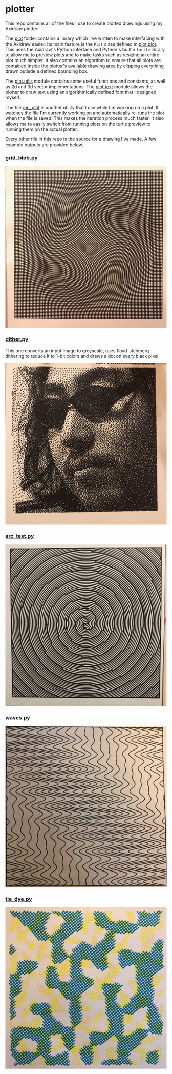 # plotter

This repo contains all of the files I use to create plotted drawings using my Axidraw plotter.

The [plot](plot) folder contains a library which I've written to make interfacing with the Axidraw easier. Its main feature is the `Plot` class defined in [plot.plot](plot/plot.py). This uses the Axidraw's Python interface and Python's builtin `turtle` library to allow me to preview plots and to make tasks such as resizing an entire plot much simpler. It also contains an algorithm to ensure that all plots are contained inside the plotter's available drawing area by clipping everything drawn outisde a defined bounding box.

The [plot.utils](plot/utils.py) module contains some useful functions and constants, as well as 2d and 3d vector implementations. The [plot.text](plot/text.py) module allows the plotter to draw text using an algorithmically defined font that I designed myself.

The file [run_plot](run_plot) is another utility that I use while I'm working on a plot. It watches the file I'm currently working on and automatically re-runs the plot when the file is saved. This makes the iteration process much faster. It also allows me to easily switch from running plots on the turtle preview to running them on the actual plotter.

Every other file in this repo is the source for a drawing I've made. A few example outputs are provided below.

### [grid_blob.py](grid_blob.py)

![grid blob](examples/grid_blob.jpg)

### [dither.py](dither.py)

This one converts an input image to greyscale, uses floyd-steinberg dithering to reduce it to 1-bit colors and draws a dot on every black pixel.

![dither](examples/dither.jpg)

### [arc_test.py](arc_test.py)

![arc test](examples/arc_test.jpg)

### [waves.py](waves.py)

![waves](examples/waves.jpg)

### [tie_dye.py](tie_dye.py)

![tie dye](examples/tie_dye.jpg)

